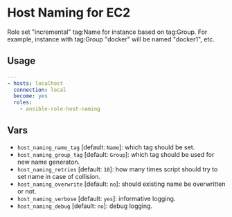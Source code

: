 # Host Naming for EC2

Role set "incremental" tag:Name for instance based on tag:Group. For example, instance with tag:Group "docker" will be named "docker1", etc.

## Usage

```yaml
---
- hosts: localhost
  connection: local
  become: yes
  roles:
    - ansible-role-host-naming
```

## Vars

* `host_naming_name_tag` [default: `Name`]: which tag should be set.
* `host_naming_group_tag` [default: `Group`]: which tag should be used for new name generaton.
* `host_naming_retries` [default: `10`]: how many times script should try to set name in case of collision.
* `host_naming_overwrite` [default: `no`]: should existing name be overwritten or not.
* `host_naming_verbose` [default: `yes`]: informative logging.
* `host_naming_debug` [default: `no`]: debug logging.
